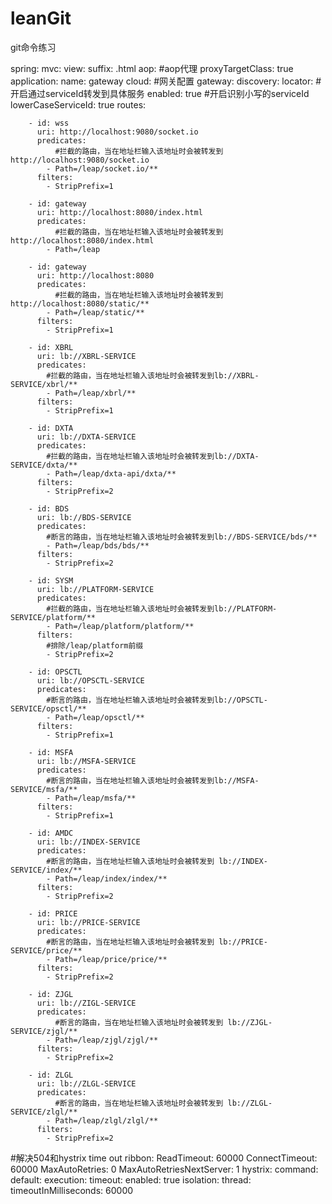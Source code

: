 # leanGit
git命令练习


spring:
  mvc:
    view:
      suffix: .html
  aop: #aop代理
    proxyTargetClass: true
  application:
    name: gateway
  cloud:
    #网关配置
    gateway:
      discovery:
        locator:
          #开启通过serviceId转发到具体服务
          enabled: true
          #开启识别小写的serviceId
          lowerCaseServiceId: true
      routes:

        - id: wss
          uri: http://localhost:9080/socket.io
          predicates:
              #拦截的路由，当在地址栏输入该地址时会被转发到http://localhost:9080/socket.io
            - Path=/leap/socket.io/**
          filters:
            - StripPrefix=1

        - id: gateway
          uri: http://localhost:8080/index.html
          predicates:
              #拦截的路由，当在地址栏输入该地址时会被转发到http://localhost:8080/index.html
            - Path=/leap

        - id: gateway
          uri: http://localhost:8080
          predicates:
              #拦截的路由，当在地址栏输入该地址时会被转发到http://localhost:8080/static/**
            - Path=/leap/static/**
          filters:
            - StripPrefix=1

        - id: XBRL
          uri: lb://XBRL-SERVICE
          predicates:
            #拦截的路由，当在地址栏输入该地址时会被转发到lb://XBRL-SERVICE/xbrl/**
            - Path=/leap/xbrl/**
          filters:
            - StripPrefix=1

        - id: DXTA
          uri: lb://DXTA-SERVICE
          predicates:
            #拦截的路由，当在地址栏输入该地址时会被转发到lb://DXTA-SERVICE/dxta/**
            - Path=/leap/dxta-api/dxta/**
          filters:
            - StripPrefix=2

        - id: BDS
          uri: lb://BDS-SERVICE
          predicates:
            #断言的路由，当在地址栏输入该地址时会被转发到lb://BDS-SERVICE/bds/**
            - Path=/leap/bds/bds/**
          filters:
            - StripPrefix=2

        - id: SYSM
          uri: lb://PLATFORM-SERVICE
          predicates:
            #拦截的路由，当在地址栏输入该地址时会被转发到lb://PLATFORM-SERVICE/platform/**
            - Path=/leap/platform/platform/**
          filters:
            #排除/leap/platform前缀
            - StripPrefix=2

        - id: OPSCTL
          uri: lb://OPSCTL-SERVICE
          predicates:
            #断言的路由，当在地址栏输入该地址时会被转发到lb://OPSCTL-SERVICE/opsctl/**
            - Path=/leap/opsctl/**
          filters:
            - StripPrefix=1

        - id: MSFA
          uri: lb://MSFA-SERVICE
          predicates:
            #断言的路由，当在地址栏输入该地址时会被转发到lb://MSFA-SERVICE/msfa/**
            - Path=/leap/msfa/**
          filters:
            - StripPrefix=1

        - id: AMDC
          uri: lb://INDEX-SERVICE
          predicates:
            #断言的路由，当在地址栏输入该地址时会被转发到 lb://INDEX-SERVICE/index/**
            - Path=/leap/index/index/**
          filters:
            - StripPrefix=2

        - id: PRICE
          uri: lb://PRICE-SERVICE
          predicates:
            #断言的路由，当在地址栏输入该地址时会被转发到 lb://PRICE-SERVICE/price/**
            - Path=/leap/price/price/**
          filters:
            - StripPrefix=2

        - id: ZJGL
          uri: lb://ZIGL-SERVICE
          predicates:
              #断言的路由，当在地址栏输入该地址时会被转发到 lb://ZJGL-SERVICE/zjgl/**
            - Path=/leap/zjgl/zjgl/**
          filters:
            - StripPrefix=2

        - id: ZLGL
          uri: lb://ZLGL-SERVICE
          predicates:
              #断言的路由，当在地址栏输入该地址时会被转发到 lb://ZLGL-SERVICE/zlgl/**
            - Path=/leap/zlgl/zlgl/**
          filters:
            - StripPrefix=2

#解决504和hystrix time out
ribbon:
  ReadTimeout: 60000
  ConnectTimeout: 60000
  MaxAutoRetries: 0
  MaxAutoRetriesNextServer: 1
hystrix:
  command:
    default:
      execution:
        timeout:
          enabled: true
        isolation:
          thread:
            timeoutInMilliseconds: 60000


